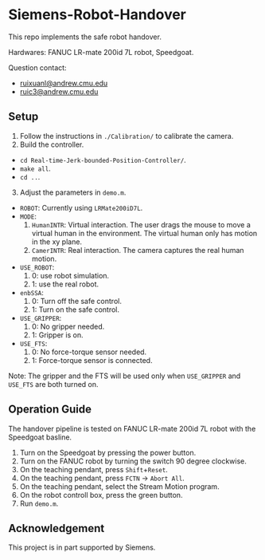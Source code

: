 # Siemens-Robot-Handover
This repo implements the safe robot handover.

Hardwares: FANUC LR-mate 200id 7L robot, Speedgoat.

Question contact: 
* ruixuanl@andrew.cmu.edu
* ruic3@andrew.cmu.edu

## Setup
1. Follow the instructions in `./Calibration/` to calibrate the camera.
2. Build the controller.
* `cd Real-time-Jerk-bounded-Position-Controller/`.
* `make all`.
* `cd ..`.
3. Adjust the parameters in `demo.m`.
* `ROBOT`: Currently using `LRMate200iD7L`.
* `MODE`: 
  1) `HumanINTR`: Virtual interaction. The user drags the mouse to move a virtual human in the environment. The virtual human only has motion in the xy plane.
  2) `CamerINTR`: Real interaction. The camera captures the real human motion.
* `USE_ROBOT`: 
  1) 0: use robot simulation. 
  2) 1: use the real robot.
* `enbSSA`:
  1) 0: Turn off the safe control. 
  2) 1: Turn on the safe control.
* `USE_GRIPPER`:
  1) 0: No gripper needed.
  2) 1: Gripper is on.
* `USE_FTS`:
  1) 0: No force-torque sensor needed.
  2) 1: Force-torque sensor is connected.

Note: The gripper and the FTS will be used only when `USE_GRIPPER` and `USE_FTS` are both turned on.

## Operation Guide
The handover pipeline is tested on FANUC LR-mate 200id 7L robot with the Speedgoat basline.
1. Turn on the Speedgoat by pressing the power button.
2. Turn on the FANUC robot by turning the switch 90 degree clockwise.
3. On the teaching pendant, press `Shift`+`Reset`.
4. On the teaching pendant, press `FCTN` -> `Abort All`.
5. On the teaching pendant, select the Stream Motion program.
6. On the robot controll box, press the green button.
7. Run `demo.m`.


## Acknowledgement
This project is in part supported by Siemens.
